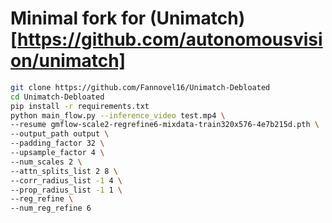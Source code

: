 # Minimal fork for (Unimatch)[https://github.com/autonomousvision/unimatch]
```bash
git clone https://github.com/Fannovel16/Unimatch-Debloated
cd Unimatch-Debloated
pip install -r requirements.txt
python main_flow.py --inference_video test.mp4 \
--resume gmflow-scale2-regrefine6-mixdata-train320x576-4e7b215d.pth \
--output_path output \
--padding_factor 32 \
--upsample_factor 4 \
--num_scales 2 \
--attn_splits_list 2 8 \
--corr_radius_list -1 4 \
--prop_radius_list -1 1 \
--reg_refine \
--num_reg_refine 6
```